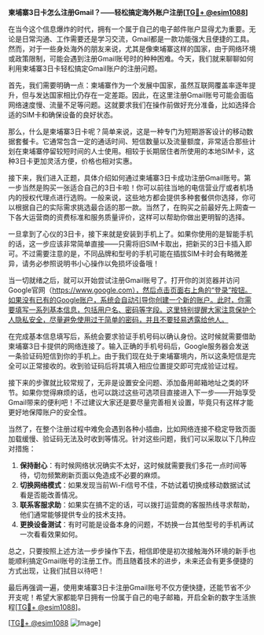 **柬埔寨3日卡怎么注册Gmail？——轻松搞定海外账户注册[[TG💪+ @esim1088](https://t.me/s/esim1088)]**

在当今这个信息爆炸的时代，拥有一个属于自己的电子邮件账户显得尤为重要。无论是日常沟通、工作需要还是学习交流，Gmail都是一款功能强大且便捷的工具。然而，对于一些身处海外的朋友来说，尤其是像柬埔寨这样的国家，由于网络环境或政策限制，可能会遇到注册Gmail账号时的种种困难。今天，我们就来聊聊如何利用柬埔寨3日卡轻松搞定Gmail账户的注册问题。

首先，我们需要明确一点：柬埔寨作为一个发展中国家，虽然互联网覆盖率逐年提升，但与发达国家相比仍存在一定差距。因此，在这里注册Gmail账号可能会面临网络速度慢、流量不足等问题。这就要求我们在操作前做好充分准备，比如选择合适的SIM卡和确保设备的良好状态。

那么，什么是柬埔寨3日卡呢？简单来说，这是一种专门为短期游客设计的移动数据套餐卡。它通常包含一定的通话时间、短信数量以及流量额度，非常适合那些计划在柬埔寨停留较短时间的人士使用。相较于长期居住者所使用的本地SIM卡，这种3日卡更加灵活方便，价格也相对实惠。

接下来，我们进入正题，具体介绍如何通过柬埔寨3日卡成功注册Gmail账号。第一步当然是购买一张适合自己的3日卡啦！你可以前往当地的电信营业厅或者机场内的授权代理点进行选购。一般来说，这些地方都会提供多种套餐供你选择，你可以根据自己的实际需求挑选最合适的那一款。当然了，在购买之前最好先上网查一下各大运营商的资费标准和服务质量评价，这样可以帮助你做出更明智的选择。

一旦拿到了心仪的3日卡，接下来就是安装到手机上了。如果你使用的是智能手机的话，这一步应该非常简单直接——只需将旧SIM卡取出，把新买的3日卡插入即可。不过需要注意的是，不同品牌和型号的手机可能在插拔SIM卡时会有略微差异，请务必参照说明书小心操作以免损坏设备哦！

当一切就绪之后，就可以开始尝试注册Gmail账号了。打开你的浏览器并访问Google官网（https://www.google.com），然后点击页面右上角的“登录”按钮。如果没有已有的Google账户，系统会自动引导你创建一个新的账户。此时，你需要填写一系列基本信息，包括用户名、密码等字段。这里特别提醒大家注意保护个人隐私安全，尽量避免使用过于简单的密码，并且不要轻易透露给他人。

在完成基本信息填写后，系统会要求验证手机号码以确认身份。这时候就需要借助柬埔寨3日卡提供的网络连接了。输入正确的手机号码后，Google服务器会发送一条验证码短信到你的手机上。由于我们现在处于柬埔寨境内，所以这条短信是完全可以正常接收的。收到验证码后将其填入相应位置提交即可完成验证过程。

接下来的步骤就比较常规了，无非是设置安全问题、添加备用邮箱地址之类的环节。如果你觉得麻烦的话，也可以跳过这些可选项目直接进入下一步——开始享受Gmail带来的便利吧！不过建议大家还是要尽量完善相关设置，毕竟只有这样才能更好地保障账户的安全性。

当然了，在整个注册过程中难免会遇到各种小插曲，比如网络连接不稳定导致页面加载缓慢、验证码无法及时收到等情况。针对这些问题，我们可以采取以下几种应对措施：

1. **保持耐心**：有时候网络状况确实不太好，这时候就需要我们多花一点时间等待，切勿频繁刷新页面以免造成不必要的麻烦。
2. **切换网络模式**：如果发现当前Wi-Fi信号不佳，不妨试着切换成移动数据试试看是否能改善情况。
3. **联系客服求助**：如果实在搞不定的话，可以拨打运营商的客服热线寻求帮助，他们通常能够提供专业的技术支持。
4. **更换设备测试**：有时可能是设备本身的问题，不妨换一台其他型号的手机再试一次看看效果如何。

总之，只要按照上述方法一步步操作下去，相信即使是初次接触海外环境的新手也能顺利搞定Gmail账号的注册工作。而且随着技术的进步，未来还会有更多便捷的方式出现，让我们拭目以待吧！

最后再强调一遍，使用柬埔寨3日卡注册Gmail账号不仅方便快捷，还能节省不少开支呢！希望大家都能早日拥有一份属于自己的电子邮箱，开启全新的数字生活旅程[[TG💪+ @esim1088](https://t.me/s/esim1088)]。

[[TG💪+ @esim1088](https://t.me/s/esim1088) ![Image](https://i.postimg.cc/4NQfJmqS/Snipaste-2025-05-13-00-14-12.png)]